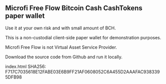 ## Microfi Free Flow Bitcoin Cash CashTokens paper wallet


Use it at your own risk and with small amount of BCH.

This is a non-custodial client-side paper wallet for demonstration purposes.

Microfi Free Flow is not Virtual Asset Service Provider.

Download the source code from Github and run it locally.


index.html SHA256: F717C7035618E12FABE03E6B9FF21AF0608052C6A455D2AAAFAC9383395DFB98



